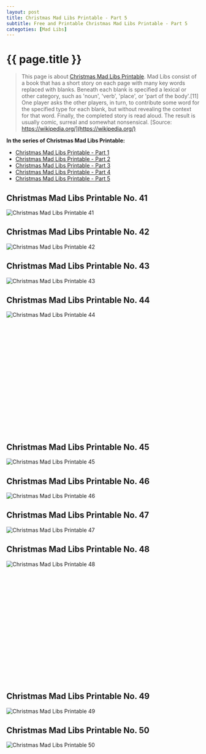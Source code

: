 ```yaml
---
layout: post
title: Christmas Mad Libs Printable - Part 5
subtitle: Free and Printable Christmas Mad Libs Printable - Part 5
categoties: [Mad Libs]
---
```

{{ page.title }}
================
> This page is about [Christmas Mad Libs Printable](https://freecoloringpages.github.io/). Mad Libs consist of a book that has a short story on each page with many key words replaced with blanks. Beneath each blank is specified a lexical or other category, such as 'noun', 'verb', 'place', or 'part of the body'.[11] One player asks the other players, in turn, to contribute some word for the specified type for each blank, but without revealing the context for that word. Finally, the completed story is read aloud. The result is usually comic, surreal and somewhat nonsensical. [Source: https://wikipedia.org/](https://wikipedia.org/)

**In the series of Christmas Mad Libs Printable:**

* [Christmas Mad Libs Printable - Part 1](https://freecoloringpages.github.io/2017/11/21/Christmas-Mad-Libs-Printable-part-1.html)
* [Christmas Mad Libs Printable - Part 2](https://freecoloringpages.github.io/2017/11/21/Christmas-Mad-Libs-Printable-part-2.html)
* [Christmas Mad Libs Printable - Part 3](https://freecoloringpages.github.io/2017/11/21/Christmas-Mad-Libs-Printable-part-3.html)
* [Christmas Mad Libs Printable - Part 4](https://freecoloringpages.github.io/2017/11/21/Christmas-Mad-Libs-Printable-part-4.html)
* [Christmas Mad Libs Printable - Part 5](https://freecoloringpages.github.io/2017/11/21/Christmas-Mad-Libs-Printable-part-5.html)

## Christmas Mad Libs Printable No. 41
![Christmas Mad Libs Printable 41](https://freecoloringpages.github.io/img/Christmas-Mad-Libs-Printable%20(41).jpg "Christmas Mad Libs Printable 41")

## Christmas Mad Libs Printable No. 42
![Christmas Mad Libs Printable 42](https://freecoloringpages.github.io/img/Christmas-Mad-Libs-Printable%20(42).jpg "Christmas Mad Libs Printable 42")

## Christmas Mad Libs Printable No. 43
![Christmas Mad Libs Printable 43](https://freecoloringpages.github.io/img/Christmas-Mad-Libs-Printable%20(43).jpg "Christmas Mad Libs Printable 43")

## Christmas Mad Libs Printable No. 44
![Christmas Mad Libs Printable 44](https://freecoloringpages.github.io/img/Christmas-Mad-Libs-Printable%20(44).jpg "Christmas Mad Libs Printable 44")

<script async src="//pagead2.googlesyndication.com/pagead/js/adsbygoogle.js"></script><!-- Texxtonly --><ins class="adsbygoogle" style="display:inline-block;width:336px;height:280px" data-ad-client="ca-pub-6753140515841889" data-ad-slot="3207852233"></ins><script>(adsbygoogle = window.adsbygoogle || []).push({}); </script>

## Christmas Mad Libs Printable No. 45
![Christmas Mad Libs Printable 45](https://freecoloringpages.github.io/img/Christmas-Mad-Libs-Printable%20(45).jpg "Christmas Mad Libs Printable 45")

## Christmas Mad Libs Printable No. 46
![Christmas Mad Libs Printable 46](https://freecoloringpages.github.io/img/Christmas-Mad-Libs-Printable%20(46).jpg "Christmas Mad Libs Printable 46")

## Christmas Mad Libs Printable No. 47
![Christmas Mad Libs Printable 47](https://freecoloringpages.github.io/img/Christmas-Mad-Libs-Printable%20(47).jpg "Christmas Mad Libs Printable 47")

## Christmas Mad Libs Printable No. 48
![Christmas Mad Libs Printable 48](https://freecoloringpages.github.io/img/Christmas-Mad-Libs-Printable%20(48).jpg "Christmas Mad Libs Printable 48")

<script async src="//pagead2.googlesyndication.com/pagead/js/adsbygoogle.js"></script><!-- Texxtonly --><ins class="adsbygoogle" style="display:inline-block;width:336px;height:280px" data-ad-client="ca-pub-6753140515841889" data-ad-slot="3207852233"></ins><script>(adsbygoogle = window.adsbygoogle || []).push({}); </script>

## Christmas Mad Libs Printable No. 49
![Christmas Mad Libs Printable 49](https://freecoloringpages.github.io/img/Christmas-Mad-Libs-Printable%20(49).jpg "Christmas Mad Libs Printable 49")

## Christmas Mad Libs Printable No. 50
![Christmas Mad Libs Printable 50](https://freecoloringpages.github.io/img/Christmas-Mad-Libs-Printable%20(50).jpg "Christmas Mad Libs Printable 50")

